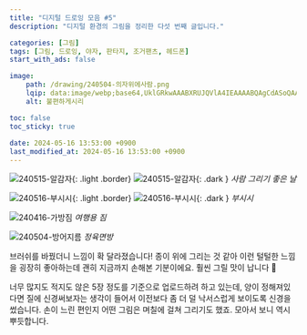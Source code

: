 ```yaml
---
title: "디지털 드로잉 모음 #5"
description: "디지털 환경의 그림을 정리한 다섯 번째 글입니다."

categories: [그림]
tags: [그림, 드로잉, 야자, 판타지, 조거팬츠, 헤드폰]
start_with_ads: false

image:
    path: /drawing/240504-의자위에사람.png
    lqip: data:image/webp;base64,UklGRkwAAABXRUJQVlA4IEAAAABQAgCdASoQAAgAAgA0JbACdLoAAw99mbC/OgAA/vnFT4pLmuNFoQjBo6mMbdQjhxXXeNsH3/zPWe22e+TocAAA
    alt: 불편하게시리

toc: false
toc_sticky: true
 
date: 2024-05-16 13:53:00 +0900
last_modified_at: 2024-05-16 13:53:00 +0900
---
```


![240515-알감자](/drawing/240515-알감자.png){: .light .border}
![240515-알감자](/drawing/240515-알감자.png){: .dark }
_사람 그리기 좋은 날_

![240516-부시시](/drawing/240516-부시시.png){: .light .border}
![240516-부시시](/drawing/240516-부시시.png){: .dark }
_부시시_

![240416-가방짐](/drawing/240416-가방짐.png)
_여행용 짐_

![240504-방어지름](/drawing/240504-방어지름.png)
_정육면방_

브러쉬를 바꿨더니 느낌이 확 달라졌습니다! 종이 위에 그리는 것 같아 이런 털털한 느낌을 굉장히 좋아하는데 괜히 지금까지 손해본 기분이에요. 훨씬 그릴 맛이 납니다 🥰

너무 많지도 적지도 않은 5장 정도를 기준으로 업로드하려 하고 있는데, 양이 정해져있다면 질에 신경써보자는 생각이 들어서 이전보다 좀 더 덜 낙서스럽게 보이도록 신경을 썼습니다. 손이 느린 편인지 어떤 그림은 며칠에 걸쳐 그리기도 했죠. 모아서 보니 역시 뿌듯합니다.